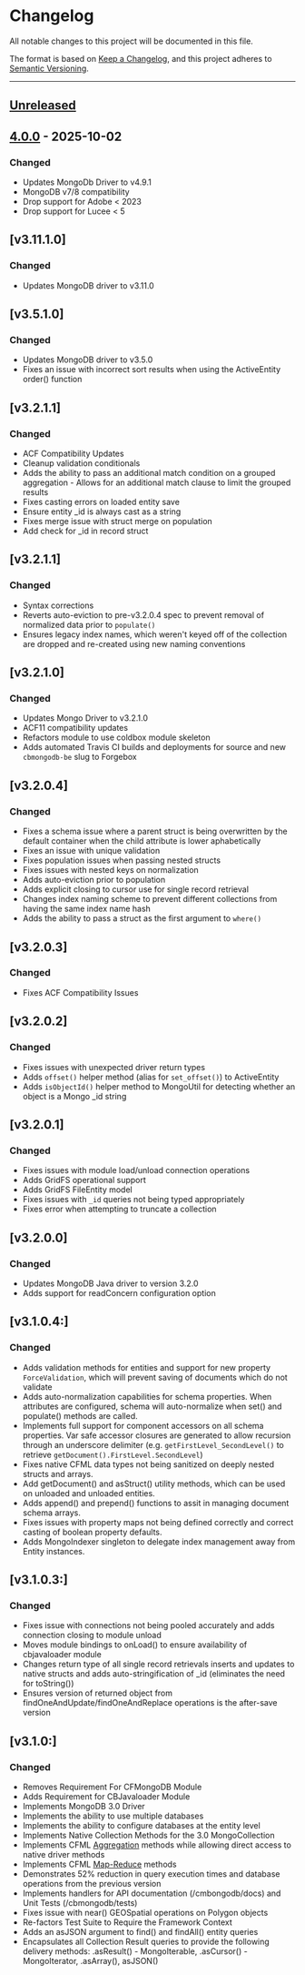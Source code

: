 # Changelog

All notable changes to this project will be documented in this file.

The format is based on [Keep a Changelog](https://keepachangelog.com/en/1.0.0/),
and this project adheres to [Semantic Versioning](https://semver.org/spec/v2.0.0.html).

* * *

## [Unreleased]

## [4.0.0] - 2025-10-02

### Changed

- Updates MongoDb Driver to v4.9.1
- MongoDB v7/8 compatibility
- Drop support for Adobe &lt; 2023
- Drop support for Lucee &lt; 5

## [v3.11.1.0]

### Changed

- Updates MongoDB driver to v3.11.0

## [v3.5.1.0]

### Changed

- Updates MongoDB driver to v3.5.0
- Fixes an issue with incorrect sort results when using the ActiveEntity order() function

## [v3.2.1.1]

### Changed

- ACF Compatibility Updates
- Cleanup validation conditionals
- Adds the ability to pass an additional match condition on a grouped aggregation - Allows for an additional match clause to limit the grouped results
- Fixes casting errors on loaded entity save
- Ensure entity \_id is always cast as a string
- Fixes merge issue with struct merge on population
- Add check for \_id in record struct

## [v3.2.1.1]

### Changed

- Syntax corrections
- Reverts auto-eviction to pre-v3.2.0.4 spec to prevent removal of normalized data prior to `populate()`
- Ensures legacy index names, which weren't keyed off of the collection are dropped and re-created using new naming conventions

## [v3.2.1.0]

### Changed

- Updates Mongo Driver to v3.2.1.0
- ACF11 compatibility updates
- Refactors module to use coldbox module skeleton
- Adds automated Travis CI builds and deployments for source and new `cbmongodb-be` slug to Forgebox

## [v3.2.0.4]

### Changed

- Fixes a schema issue where a parent struct is being overwritten by the default container when the child attribute is lower aphabetically
- Fixes an issue with unique validation
- Fixes population issues when passing nested structs
- Fixes issues with nested keys on normalization
- Adds auto-eviction prior to population
- Adds explicit closing to cursor use for single record retrieval
- Changes index naming scheme to prevent different collections from having the same index name hash
- Adds the ability to pass a struct as the first argument to `where()`

## [v3.2.0.3]

### Changed

- Fixes ACF Compatibility Issues

## [v3.2.0.2]

### Changed

- Fixes issues with unexpected driver return types
- Adds `offset()` helper method (alias for `set_offset()`) to ActiveEntity
- Adds `isObjectId()` helper method to MongoUtil for detecting whether an object is a Mongo \_id string

## [v3.2.0.1]

### Changed

- Fixes issues with module load/unload connection operations
- Adds GridFS operational support
- Adds GridFS FileEntity model
- Fixes issues with `_id` queries not being typed appropriately
- Fixes error when attempting to truncate a collection

## [v3.2.0.0]

### Changed

- Updates MongoDB Java driver to version 3.2.0
- Adds support for readConcern configuration option

## [v3.1.0.4:]

### Changed

- Adds validation methods for entities and support for new property `ForceValidation`, which will prevent saving of documents which do not validate
- Adds auto-normalization capabilities for schema properties.  When attributes are configured, schema will auto-normalize when set() and populate() methods are called.
- Implements full support for component accessors on all schema properties.  Var safe accessor closures are generated to allow recursion through an underscore delimiter (e.g. `getFirstLevel_SecondLevel()` to retrieve `getDocument().FirstLevel.SecondLevel`)
- Fixes native CFML data types not being sanitized on deeply nested structs and arrays.
- Add getDocument() and asStruct() utility methods, which can be used on unloaded and unloaded entities.
- Adds append() and prepend() functions to assit in managing document schema arrays.
- Fixes issues with property maps not being defined correctly and correct casting of boolean property defaults.
- Adds MongoIndexer singleton to delegate index management away from Entity instances.

## [v3.1.0.3:]

### Changed

- Fixes issue with connections not being pooled accurately and adds connection closing to module unload
- Moves module bindings to onLoad() to ensure availability of cbjavaloader module
- Changes return type of all single record retrievals inserts and updates to native structs and adds auto-stringification of \_id (eliminates the need for toString())
- Ensures version of returned object from findOneAndUpdate/findOneAndReplace operations is the after-save version

## [v3.1.0:]

### Changed

- Removes Requirement For CFMongoDB Module
- Adds Requirement for CBJavaloader Module
- Implements MongoDB 3.0 Driver
- Implements the ability to use multiple databases
- Implements the ability to configure databases at the entity level
- Implements Native Collection Methods for the 3.0 MongoCollection
- Implements CFML [Aggregation](https://docs.mongodb.org/manual/aggregation/) methods while allowing direct access to native driver methods
- Implements CFML [Map-Reduce](https://docs.mongodb.org/manual/core/map-reduce/) methods
- Demonstrates 52% reduction in query execution times and database operations from the previous version
- Implements handlers for API documentation (/cmbongodb/docs) and Unit Tests (/cbmongodb/tests)
- Fixes issue with near() GEOSpatial operations on Polygon objects
- Re-factors Test Suite to Require the Framework Context
- Adds an asJSON argument to find() and findAll() entity queries
- Encapsulates all Collection Result queries to provide the following delivery methods:  .asResult() - MongoIterable,  .asCursor() - MongoIterator, .asArray(), asJSON()

[unreleased]: https://github.com/coldbox-modules/cbmongodb/compare/v4.0.0...HEAD
[4.0.0]: https://github.com/coldbox-modules/cbmongodb/compare/f7f2457e98e4720b6bc35f798040dc3013a878bd...v4.0.0
